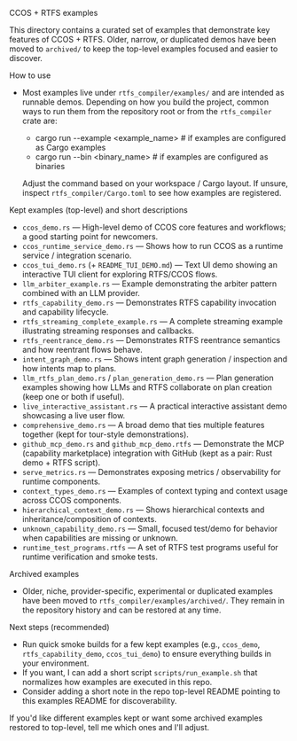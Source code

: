 CCOS + RTFS examples

This directory contains a curated set of examples that demonstrate key features of CCOS + RTFS. Older, narrow, or duplicated demos have been moved to `archived/` to keep the top-level examples focused and easier to discover.

How to use

- Most examples live under `rtfs_compiler/examples/` and are intended as runnable demos. Depending on how you build the project, common ways to run them from the repository root or from the `rtfs_compiler` crate are:

  - cargo run --example <example_name>   # if examples are configured as Cargo examples
  - cargo run --bin <binary_name>       # if examples are configured as binaries

  Adjust the command based on your workspace / Cargo layout. If unsure, inspect `rtfs_compiler/Cargo.toml` to see how examples are registered.

Kept examples (top-level) and short descriptions

- `ccos_demo.rs` — High-level demo of CCOS core features and workflows; a good starting point for newcomers.
- `ccos_runtime_service_demo.rs` — Shows how to run CCOS as a runtime service / integration scenario.
- `ccos_tui_demo.rs` (+ `README_TUI_DEMO.md`) — Text UI demo showing an interactive TUI client for exploring RTFS/CCOS flows.
- `llm_arbiter_example.rs` — Example demonstrating the arbiter pattern combined with an LLM provider.
- `rtfs_capability_demo.rs` — Demonstrates RTFS capability invocation and capability lifecycle.
- `rtfs_streaming_complete_example.rs` — A complete streaming example illustrating streaming responses and callbacks.
- `rtfs_reentrance_demo.rs` — Demonstrates RTFS reentrance semantics and how reentrant flows behave.
- `intent_graph_demo.rs` — Shows intent graph generation / inspection and how intents map to plans.
- `llm_rtfs_plan_demo.rs` / `plan_generation_demo.rs` — Plan generation examples showing how LLMs and RTFS collaborate on plan creation (keep one or both if useful).
- `live_interactive_assistant.rs` — A practical interactive assistant demo showcasing a live user flow.
- `comprehensive_demo.rs` — A broad demo that ties multiple features together (kept for tour-style demonstrations).
- `github_mcp_demo.rs` and `github_mcp_demo.rtfs` — Demonstrate the MCP (capability marketplace) integration with GitHub (kept as a pair: Rust demo + RTFS script).
- `serve_metrics.rs` — Demonstrates exposing metrics / observability for runtime components.
- `context_types_demo.rs` — Examples of context typing and context usage across CCOS components.
- `hierarchical_context_demo.rs` — Shows hierarchical contexts and inheritance/composition of contexts.
- `unknown_capability_demo.rs` — Small, focused test/demo for behavior when capabilities are missing or unknown.
- `runtime_test_programs.rtfs` — A set of RTFS test programs useful for runtime verification and smoke tests.

Archived examples

- Older, niche, provider-specific, experimental or duplicated examples have been moved to `rtfs_compiler/examples/archived/`. They remain in the repository history and can be restored at any time.

Next steps (recommended)

- Run quick smoke builds for a few kept examples (e.g., `ccos_demo`, `rtfs_capability_demo`, `ccos_tui_demo`) to ensure everything builds in your environment.
- If you want, I can add a short script `scripts/run_example.sh` that normalizes how examples are executed in this repo.
- Consider adding a short note in the repo top-level README pointing to this examples README for discoverability.

If you'd like different examples kept or want some archived examples restored to top-level, tell me which ones and I'll adjust.

